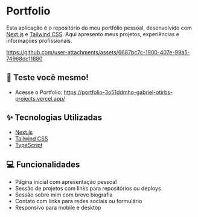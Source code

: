 # Portfolio

Esta aplicação é o repositório do meu portfólio pessoal, desenvolvido com [Next.js](https://nextjs.org/) e [Tailwind CSS](https://tailwindcss.com/). Aqui apresento meus projetos, experiências e informações profissionais.



https://github.com/user-attachments/assets/6687bc7c-1900-407e-99a5-74968dc11880



## 🚀 Teste você mesmo!
- Acesse o Portfolio: https://portfolio-3o51ddmho-gabriel-otirbs-projects.vercel.app/

## ✨ Tecnologias Utilizadas
- [Next.js](https://nextjs.org/) 
- [Tailwind CSS](https://tailwindcss.com/)
- [TypeScript](https://www.typescriptlang.org/)

## 💻 Funcionalidades

- Página inicial com apresentação pessoal
- Sessão de projetos com links para repositórios ou deploys
- Sessão sobre mim com breve biografia
- Contato com links para redes sociais ou formulário
- Responsivo para mobile e desktop



